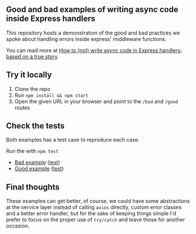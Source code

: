 ## Good and bad examples of writing async code inside Express handlers

This repository hosts a demonstration of the good and bad practices we spoke about handling errors inside express' middleware functions.

You can read more at [How to (not) write async code in Express handlers; based on a true story](https://dev.to/frondor/how-to-not-write-async-code-in-express-handlers-based-on-a-true-story-44j2).

## Try it locally

1. Clone the repo
2. Run `npm install && npm start`
3. Open the given URL in your browser and point to the `/bad` and `/good` routes

## Check the tests

Both examples has a test case to reproduce each case.

Run the with `npm test`

- [Bad example](example-bad.js) ([test](example-bad.test.js))
- [Good example](example-good.js) ([test](example-good.test.js))

## Final thoughts

These examples can get better, of course, we could have some abstractions at the service layer instead of calling `axios` directly, custom error classes and a better error handler, but for the sake of keeping things simple I'd prefer to focus on the proper use of `try/catch` and leave those for another occasion.
